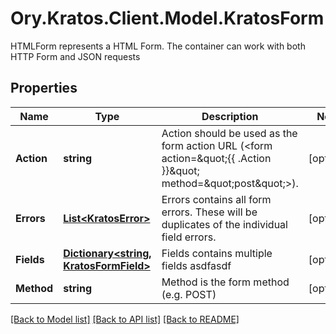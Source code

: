 # Ory.Kratos.Client.Model.KratosForm
HTMLForm represents a HTML Form. The container can work with both HTTP Form and JSON requests
## Properties

Name | Type | Description | Notes
------------ | ------------- | ------------- | -------------
**Action** | **string** | Action should be used as the form action URL (&lt;form action&#x3D;\&quot;{{ .Action }}\&quot; method&#x3D;\&quot;post\&quot;&gt;). | [optional] 
**Errors** | [**List&lt;KratosError&gt;**](KratosError.md) | Errors contains all form errors. These will be duplicates of the individual field errors. | [optional] 
**Fields** | [**Dictionary&lt;string, KratosFormField&gt;**](KratosFormField.md) | Fields contains multiple fields asdfasdf | [optional] 
**Method** | **string** | Method is the form method (e.g. POST) | [optional] 

[[Back to Model list]](../README.md#documentation-for-models) [[Back to API list]](../README.md#documentation-for-api-endpoints) [[Back to README]](../README.md)

